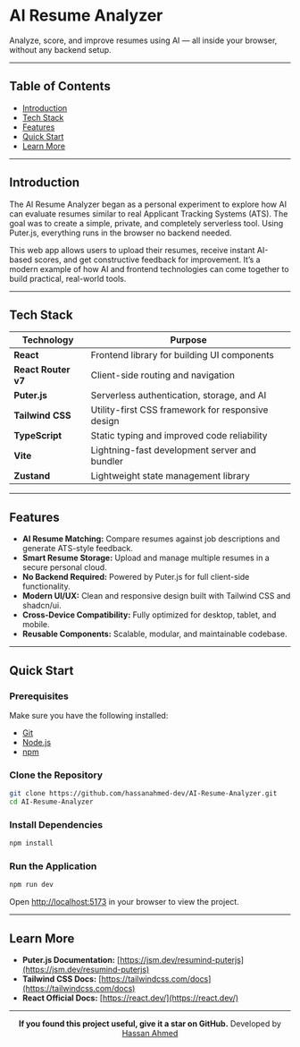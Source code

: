 # AI Resume Analyzer

Analyze, score, and improve resumes using AI — all inside your browser, without any backend setup.

---

## Table of Contents

- [Introduction](#introduction)
- [Tech Stack](#tech-stack)
- [Features](#features)
- [Quick Start](#quick-start)
- [Learn More](#learn-more)

---

## Introduction

The AI Resume Analyzer began as a personal experiment to explore how AI can evaluate resumes similar to real Applicant Tracking Systems (ATS).
The goal was to create a simple, private, and completely serverless tool. Using Puter.js, everything runs in the browser no backend needed.

This web app allows users to upload their resumes, receive instant AI-based scores, and get constructive feedback for improvement.
It’s a modern example of how AI and frontend technologies can come together to build practical, real-world tools.

---

## Tech Stack

| Technology | Purpose |
|-------------|----------|
| **React** | Frontend library for building UI components |
| **React Router v7** | Client-side routing and navigation |
| **Puter.js** | Serverless authentication, storage, and AI |
| **Tailwind CSS** | Utility-first CSS framework for responsive design |
| **TypeScript** | Static typing and improved code reliability |
| **Vite** | Lightning-fast development server and bundler |
| **Zustand** | Lightweight state management library |

---

## Features

- **AI Resume Matching:** Compare resumes against job descriptions and generate ATS-style feedback.  
- **Smart Resume Storage:** Upload and manage multiple resumes in a secure personal cloud.  
- **No Backend Required:** Powered by Puter.js for full client-side functionality.  
- **Modern UI/UX:** Clean and responsive design built with Tailwind CSS and shadcn/ui.  
- **Cross-Device Compatibility:** Fully optimized for desktop, tablet, and mobile.  
- **Reusable Components:** Scalable, modular, and maintainable codebase.

---

## Quick Start

### Prerequisites
Make sure you have the following installed:
- [Git](https://git-scm.com/)
- [Node.js](https://nodejs.org/)
- [npm](https://www.npmjs.com/)

### Clone the Repository
```bash
git clone https://github.com/hassanahmed-dev/AI-Resume-Analyzer.git
cd AI-Resume-Analyzer
````

### Install Dependencies

```bash
npm install
```

### Run the Application

```bash
npm run dev
```

Open [http://localhost:5173](http://localhost:5173) in your browser to view the project.

---


## Learn More

* **Puter.js Documentation:** [https://jsm.dev/resumind-puterjs](https://jsm.dev/resumind-puterjs)
* **Tailwind CSS Docs:** [https://tailwindcss.com/docs](https://tailwindcss.com/docs)
* **React Official Docs:** [https://react.dev/](https://react.dev/)

---

<div align="center">

**If you found this project useful, give it a star on GitHub.**
Developed by [Hassan Ahmed](https://github.com/hassanahmed-dev)

</div>
